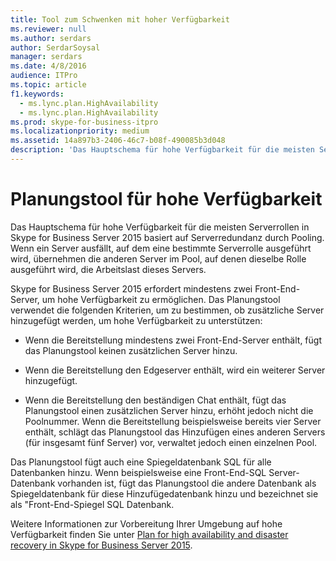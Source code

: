 ```yaml
---
title: Tool zum Schwenken mit hoher Verfügbarkeit
ms.reviewer: null
ms.author: serdars
author: SerdarSoysal
manager: serdars
ms.date: 4/8/2016
audience: ITPro
ms.topic: article
f1.keywords:
  - ms.lync.plan.HighAvailability
  - ms.lync.plan.HighAvailability
ms.prod: skype-for-business-itpro
ms.localizationpriority: medium
ms.assetid: 14a897b3-2406-46c7-b08f-490085b3d048
description: 'Das Hauptschema für hohe Verfügbarkeit für die meisten Serverrollen in Skype for Business Server 2015 basiert auf Serverredundanz durch Pooling. Wenn ein Server mit einer bestimmten Serverrolle fehlschlägt, übernehmen die anderen Server im Pool, auf denen dieselbe Rolle ausgeführt wird, die Last von diesem Server.'
---
```


# <a name="high-availability-planning-tool"></a>Planungstool für hohe Verfügbarkeit
 
Das Hauptschema für hohe Verfügbarkeit für die meisten Serverrollen in Skype for Business Server 2015 basiert auf Serverredundanz durch Pooling. Wenn ein Server ausfällt, auf dem eine bestimmte Serverrolle ausgeführt wird, übernehmen die anderen Server im Pool, auf denen dieselbe Rolle ausgeführt wird, die Arbeitslast dieses Servers.
  
Skype for Business Server 2015 erfordert mindestens zwei Front-End-Server, um hohe Verfügbarkeit zu ermöglichen. Das Planungstool verwendet die folgenden Kriterien, um zu bestimmen, ob zusätzliche Server hinzugefügt werden, um hohe Verfügbarkeit zu unterstützen:
  
- Wenn die Bereitstellung mindestens zwei Front-End-Server enthält, fügt das Planungstool keinen zusätzlichen Server hinzu.
    
- Wenn die Bereitstellung den Edgeserver enthält, wird ein weiterer Server hinzugefügt. 
    
- Wenn die Bereitstellung den beständigen Chat enthält, fügt das Planungstool einen zusätzlichen Server hinzu, erhöht jedoch nicht die Poolnummer. Wenn die Bereitstellung beispielsweise bereits vier Server enthält, schlägt das Planungstool das Hinzufügen eines anderen Servers (für insgesamt fünf Server) vor, verwaltet jedoch einen einzelnen Pool. 
    
Das Planungstool fügt auch eine Spiegeldatenbank SQL für alle Datenbanken hinzu. Wenn beispielsweise eine Front-End-SQL Server-Datenbank vorhanden ist, fügt das Planungstool die andere Datenbank als Spiegeldatenbank für diese Hinzufügedatenbank hinzu und bezeichnet sie als "Front-End-Spiegel SQL Datenbank.
  
Weitere Informationen zur Vorbereitung Ihrer Umgebung auf hohe Verfügbarkeit finden Sie unter [Plan for high availability and disaster recovery in Skype for Business Server 2015](../../plan-your-deployment/high-availability-and-disaster-recovery/high-availability-and-disaster-recovery.md).
  

